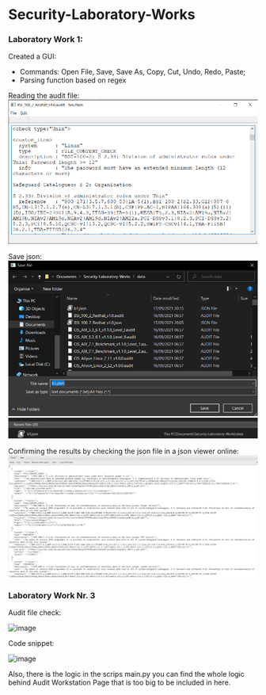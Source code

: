 # Security-Laboratory-Works

### Laboratory Work 1:

Created a GUI:

  - Commands: Open File, Save, Save As, Copy, Cut, Undo, Redo, Paste;
  - Parsing function based on regex

Reading the audit file:
<img src='data/read_audit.png'>


Save json:
<img src='data/save_json.png'>
<img src='data/save_json_directory.png'>


Confirming the results by checking the json file in a json viewer online:
<img src='data/json_check.png'>


### Laboratory Work Nr. 3

Audit file check:

![image](https://user-images.githubusercontent.com/55151032/142918137-c68aa4fc-1ab7-4ef3-865a-604ae7082f1e.png)

Code snippet:

![image](https://user-images.githubusercontent.com/55151032/142919196-72466a90-ad56-43c0-acc6-7f811731df6a.png)

  Also, there is the logic in the scrips main.py you can find the whole logic behind Audit Workstation Page
  that is too big to be included in here.
